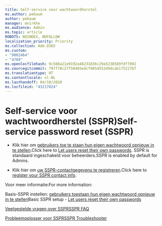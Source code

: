 ```yaml
---
title: Self-service voor wachtwoordherstel
ms.author: pebaum
author: pebaum
manager: mnirkhe
ms.audience: Admin
ms.topic: article
ROBOTS: NOINDEX, NOFOLLOW
localization_priority: Priority
ms.collection: Adm_O365
ms.custom:
- "9002464"
- "4769"
ms.openlocfilehash: 9c588a21e9192a48231836c29a5238589fdf7092
ms.sourcegitcommit: 797f78c27f50485edcf9854552d9dcab175227bf
ms.translationtype: HT
ms.contentlocale: nl-NL
ms.lasthandoff: 04/10/2020
ms.locfileid: "43217824"
---
```

# <a name="self-service-password-reset-sspr"></a><span data-ttu-id="af128-102">Self-service voor wachtwoordherstel (SSPR)</span><span class="sxs-lookup"><span data-stu-id="af128-102">Self-service password reset (SSPR)</span></span>

- <span data-ttu-id="af128-103">Klik hier om [gebruikers toe te staan hun eigen wachtwoord opnieuw in te stellen](https://admin.microsoft.com/Adminportal/Home#/featureexplorer/security/Sspr).</span><span class="sxs-lookup"><span data-stu-id="af128-103">Click here to [Let users reset their own passwords](https://admin.microsoft.com/Adminportal/Home#/featureexplorer/security/Sspr).</span></span>  <span data-ttu-id="af128-104">SSPR is standaard ingeschakeld voor beheerders.</span><span class="sxs-lookup"><span data-stu-id="af128-104">SSPR is enabled by default for Admins.</span></span>

- <span data-ttu-id="af128-105">Klik hier om [uw SSPR-contactgegevens te registreren](https://go.microsoft.com/fwlink/?linkid=849451).</span><span class="sxs-lookup"><span data-stu-id="af128-105">Click here to [register your SSPR contact info](https://go.microsoft.com/fwlink/?linkid=849451).</span></span>

<span data-ttu-id="af128-106">Voor meer informatie:</span><span class="sxs-lookup"><span data-stu-id="af128-106">For more information:</span></span>

<span data-ttu-id="af128-107">Basis-SSPR instellen: [gebruikers toestaan hun eigen wachtwoord opnieuw in te stellen](https://docs.microsoft.com/microsoft-365/admin/add-users/let-users-reset-passwords?view=o365-worldwide)</span><span class="sxs-lookup"><span data-stu-id="af128-107">Basic SSPR setup - [Let users reset their own passwords](https://docs.microsoft.com/microsoft-365/admin/add-users/let-users-reset-passwords?view=o365-worldwide)</span></span>

[<span data-ttu-id="af128-108">Veelgestelde vragen over SSPR</span><span class="sxs-lookup"><span data-stu-id="af128-108">SSPR FAQ</span></span>](https://docs.microsoft.com/azure/active-directory/authentication/active-directory-passwords-faq)

[<span data-ttu-id="af128-109">Probleemoplosser voor SSPR</span><span class="sxs-lookup"><span data-stu-id="af128-109">SSPR Troubleshooter</span></span>](https://docs.microsoft.com/azure/active-directory/authentication/active-directory-passwords-troubleshoot)
